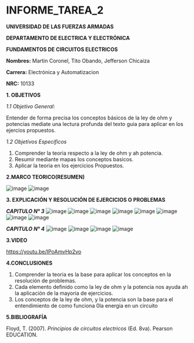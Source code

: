 # INFORME_TAREA_2

**UNIVERSIDAD DE LAS FUERZAS ARMADAS**

**DEPARTAMENTO DE ELECTRICA Y ELECTRÓNICA**

**FUNDAMENTOS DE CIRCUITOS ELECTRICOS**


**Nombres:** Martin Coronel, Tito Obando, Jefferson Chicaiza

**Carrera:** Electrónica y Automatizacion 

**NRC:** 10133

**1. OBJETIVOS**

*1.1 Objetivo General:* 

Entender de forma precisa los conceptos  básicos de la ley de ohm y potencias mediate una lectura profunda del texto guia para aplicar en los ejercios propuestos. 

*1.2 Objetivos Especificos*

1. Comprender la teoria respecto a la ley de ohm y ah potencia. 
2. Resumir mediante mapas los conceptos basicos. 
3. Aplicar la teoria en los ejercicios Propuestos. 

**2.MARCO TEORICO(RESUMEN)**

![image](https://user-images.githubusercontent.com/94098157/142433434-901421cb-89a8-4712-b5f2-584caaa157f3.png)
![image](https://user-images.githubusercontent.com/94098157/142460711-3a9613d3-37bf-4c10-84dd-a5f3c3b41d99.png)

**3. EXPLICACIÓN Y RESOLUCIÓN DE EJERCICIOS O PROBLEMAS**

***CAPITULO N° 3***
![image](https://user-images.githubusercontent.com/94098157/142406486-520731b2-7be5-47f3-8fec-9baecafbe640.png)
![image](https://user-images.githubusercontent.com/94098157/142406574-f44b7052-a504-4086-9d8f-d7f208c0bdce.png)
![image](https://user-images.githubusercontent.com/94098157/142406599-b4ac31ad-0de4-40b4-b105-069f30a1729a.png)
![image](https://user-images.githubusercontent.com/94098157/142406620-47b3e4ff-126f-485c-9991-bfec96b65527.png)
![image](https://user-images.githubusercontent.com/94098157/142406645-eff8c085-59d8-491b-9c91-8ee9f625f97f.png)
![image](https://user-images.githubusercontent.com/94098157/142406667-b3d16329-6127-4793-be81-68061e90f900.png)
![image](https://user-images.githubusercontent.com/94098157/142406685-dd1761d7-f3f3-44b0-a786-8e909694a2f2.png)
![image](https://user-images.githubusercontent.com/94098157/142406711-50672fc9-38e5-42fe-82bb-6bbc9f2a598e.png)

***CAPITULO N° 4***
![image](https://user-images.githubusercontent.com/94098157/142407112-7d46514f-9864-4f35-a48d-bb322b3131ca.png)
![image](https://user-images.githubusercontent.com/94098157/142407154-ad0f8278-daa9-4a56-8f5c-154e81a670fd.png)
![image](https://user-images.githubusercontent.com/94098157/142407169-02affd76-b09a-45b8-9c0e-add8db3877a7.png)
![image](https://user-images.githubusercontent.com/94098157/142407184-7a67dba3-fbc3-4a73-821f-ff5ca8d73cfd.png)

**3.VIDEO**

https://youtu.be/IPoAmvHp2vo

**4.CONCLUSIONES**

1. Comprender la teoria es la base para aplicar los conceptos en la resolución de problemas.
2. Cada elemento definido como la ley de ohm y la potencia nos ayuda ah la aplicación de la mayoria de ejercicios.
3. Los conceptos de la ley de ohm, y la potencia son la base para el entendimiento de como funciona 0la energia en un circuito 

**5.BIBLIOGRAFÍA**

Floyd, T. (2007). *Principios de circuitos electricos* (Ed. 8va). Pearson EDUCATION.







